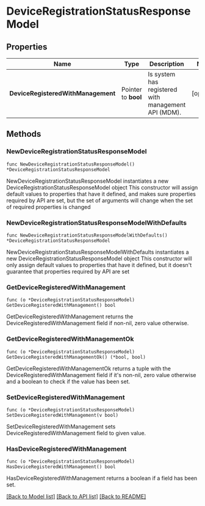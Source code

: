 # DeviceRegistrationStatusResponseModel

## Properties

Name | Type | Description | Notes
------------ | ------------- | ------------- | -------------
**DeviceRegisteredWithManagement** | Pointer to **bool** | Is system has registered with management API (MDM). | [optional] 

## Methods

### NewDeviceRegistrationStatusResponseModel

`func NewDeviceRegistrationStatusResponseModel() *DeviceRegistrationStatusResponseModel`

NewDeviceRegistrationStatusResponseModel instantiates a new DeviceRegistrationStatusResponseModel object
This constructor will assign default values to properties that have it defined,
and makes sure properties required by API are set, but the set of arguments
will change when the set of required properties is changed

### NewDeviceRegistrationStatusResponseModelWithDefaults

`func NewDeviceRegistrationStatusResponseModelWithDefaults() *DeviceRegistrationStatusResponseModel`

NewDeviceRegistrationStatusResponseModelWithDefaults instantiates a new DeviceRegistrationStatusResponseModel object
This constructor will only assign default values to properties that have it defined,
but it doesn't guarantee that properties required by API are set

### GetDeviceRegisteredWithManagement

`func (o *DeviceRegistrationStatusResponseModel) GetDeviceRegisteredWithManagement() bool`

GetDeviceRegisteredWithManagement returns the DeviceRegisteredWithManagement field if non-nil, zero value otherwise.

### GetDeviceRegisteredWithManagementOk

`func (o *DeviceRegistrationStatusResponseModel) GetDeviceRegisteredWithManagementOk() (*bool, bool)`

GetDeviceRegisteredWithManagementOk returns a tuple with the DeviceRegisteredWithManagement field if it's non-nil, zero value otherwise
and a boolean to check if the value has been set.

### SetDeviceRegisteredWithManagement

`func (o *DeviceRegistrationStatusResponseModel) SetDeviceRegisteredWithManagement(v bool)`

SetDeviceRegisteredWithManagement sets DeviceRegisteredWithManagement field to given value.

### HasDeviceRegisteredWithManagement

`func (o *DeviceRegistrationStatusResponseModel) HasDeviceRegisteredWithManagement() bool`

HasDeviceRegisteredWithManagement returns a boolean if a field has been set.


[[Back to Model list]](../README.md#documentation-for-models) [[Back to API list]](../README.md#documentation-for-api-endpoints) [[Back to README]](../README.md)


